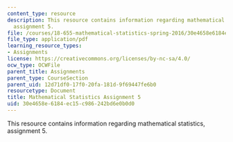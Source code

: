 ```yaml
---
content_type: resource
description: This resource contains information regarding mathematical statistics,
  assignment 5.
file: /courses/18-655-mathematical-statistics-spring-2016/30e4658e6184ec15c986242bd6e0b0d0_MIT18_655S16_ProblemSet_5.pdf
file_type: application/pdf
learning_resource_types:
- Assignments
license: https://creativecommons.org/licenses/by-nc-sa/4.0/
ocw_type: OCWFile
parent_title: Assignments
parent_type: CourseSection
parent_uid: 12d71df0-17f0-20fa-181d-9f69447fe6b0
resourcetype: Document
title: Mathematical Statistics Assignment 5
uid: 30e4658e-6184-ec15-c986-242bd6e0b0d0
---
```

This resource contains information regarding mathematical statistics, assignment 5.